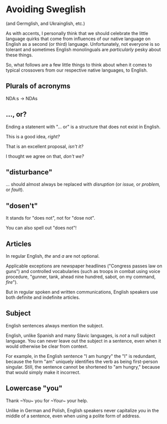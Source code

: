 # Avoiding Sweglish

(and Germglish, and Ukrainglish, etc.)

<!-- Note -->
As with accents, I personally think that we should celebrate the
little language quirks that come from influences of our native
language on English as a second (or third) language. Unfortunately,
not everyone is so tolerant and sometimes English monolinguals are
*particularly* pesky about these things.

So, what follows are a few little things to think about when it comes
to typical crossovers from our respective native languages, to
English.


## Plurals of acronyms

NDA:s → NDAs


## ..., or?

Ending a statenent with "... or" is a structure that does not exist in
English.


This is a good idea, *right?*

That is an excellent proposal, *isn't it?*

I thought we agree on that, *don't we?*


## "disturbance"

... should almost always be replaced with *disruption* (or *issue,* or
*problem,* or *fault*).


## "dosen't"

It stands for "does not", not for "dose not".

You can also spell out "does not"!


## Articles

In regular English, *the* and *a* are not optional.

<!-- Note -->
Applicable exceptions are newspaper headlines ("Congress passes law on
guns") and controlled vocabularies (such as troops in combat using
voice procedure, "gunner, tank, ahead nine hundred, sabot, on my
command, *fire*").

But in regular spoken and written communications, English speakers use
both definite and indefinite articles.


## Subject

English sentences always mention the subject.

<!-- Note --> 
English, unlike Spanish and many Slavic languages, is *not* a null
subject language. You can never leave out the subject in a sentence,
even when it would otherwise be clear from context.

For example, in the English sentence "I am hungry" the "I" is
redundant, because the form "am" uniquely identifies the verb as being
first-person singular. Still, the sentence cannot be shortened to "am
hungry," because that would simply make it incorrect.


## Lowercase "you"

Thank ~You~ you for ~Your~ your help.

<!-- Note --> 
Unlike in German and Polish, English speakers never capitalize *you*
in the middle of a sentence, even when using a polite form of address.
